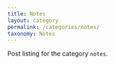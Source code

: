 ```yaml
---
title: Notes
layout: category
permalink: /categories/notes/
taxonomy: Notes
---
```


Post listing for the category `notes`.
